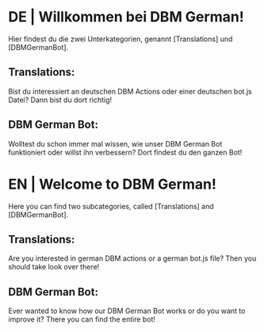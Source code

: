# DE | Willkommen bei DBM German!
Hier findest du die zwei Unterkategorien, genannt [Translations] und [DBMGermanBot].

## Translations:
Bist du interessiert an deutschen DBM Actions oder einer deutschen bot.js Datei? Dann bist du dort richtig!

## DBM German Bot:
Wolltest du schon immer mal wissen, wie unser DBM German Bot funktioniert oder willst ihn verbessern? Dort findest du den ganzen Bot!



# EN | Welcome to DBM German!
Here you can find two subcategories, called [Translations] and [DBMGermanBot].

## Translations:
Are you interested in german DBM actions or a german bot.js file? Then you should take look over there!

## DBM German Bot:
Ever wanted to know how our DBM German Bot works or do you want to improve it? There you can find the entire bot!
